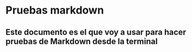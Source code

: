 # Pruebas markdown

## Este documento es el que voy a usar para hacer pruebas de Markdown desde la terminal
